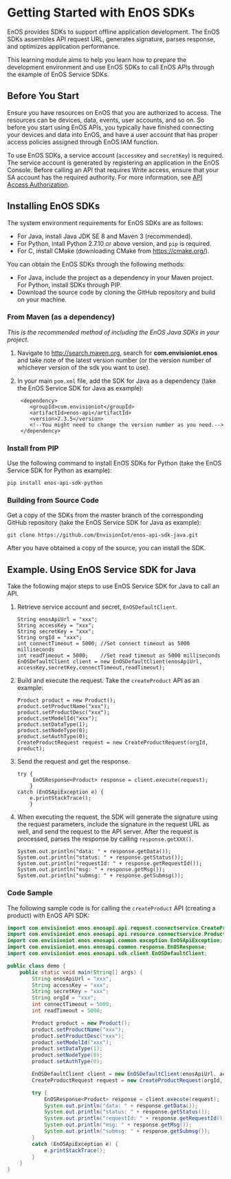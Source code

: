# Getting Started with EnOS SDKs

EnOS provides SDKs to support offline application development. The EnOS SDKs assembles API request URL, generates signature, parses response, and optimizes application performance.

This learning module aims to help you learn how to prepare the development environment and use EnOS SDKs to call EnOS APIs through the example of EnOS Service SDKs.

## Before You Start

Ensure you have resources on EnOS that you are authorized to access. The resources can be devices, data, events, user accounts, and so on. So before you start using EnOS APIs, you typically have finished connecting your devices and data into EnOS, and have a user account that has proper access policies assigned through EnOS IAM function.

To use EnOS SDKs, a service account (`accessKey` and `secretKey`) is required. The service account is generated by registering an application in the EnOS Console. Before calling an API that requires Write access, ensure that your SA account has the required authority. For more information, see [API Access Authorization](api_authorization_list).

## Installing EnOS SDKs

The system environment requirements for EnOS SDKs are as follows:

- For Java, install Java JDK SE 8 and Maven 3 (recommended).
- For Python, intall Python 2.7.10 or above version, and `pip` is required.
- For C, install CMake (downloading CMake from <https://cmake.org/>).

You can obtain the EnOS SDKs through the following methods:
* For Java, include the project as a dependency in your Maven project. For Python, install SDKs through PIP.
* Download the source code by cloning the GitHub repository and build on your machine.

### From Maven (as a dependency)

  _This is the recommended method of including the EnOS Java SDKs in your project._

1. Navigate to http://search.maven.org, search for **com.envisioniot.enos** and take note of the latest version number (or the version number of whichever version of the sdk you want to use).

2. In your main `pom.xml` file, add the SDK for Java as a dependency (take the EnOS Service SDK for Java as example):

   ```
    <dependency>
       <groupId>com.envisioniot</groupId>
       <artifactId>enos-api</artifactId>
       <version>2.3.5</version>
       <!--You might need to change the version number as you need.-->
    </dependency>
   ```

### Install from PIP

Use the following command to install EnOS SDKs for Python (take the EnOS Service SDK for Python as example):

```
pip install enos-api-sdk-python
```

### Building from Source Code

Get a copy of the SDKs from the master branch of the corresponding GitHub repository (take the EnOS Service SDK for Java as example):
```
git clone https://github.com/EnvisionIot/enos-api-sdk-java.git
```
After you have obtained a copy of the source, you can install the SDK.


## Example. Using EnOS Service SDK for Java
Take the following major steps to use EnOS Service SDK for Java to call an API.

1. Retrieve service account and secret, `EnOSDefaultClient`.

   ```
   String enosApiUrl = "xxx";
   String accessKey = "xxx";
   String secretKey = "xxx";
   String orgId = "xxx";
   int connectTimeout = 5000; //Set connect timeout as 5000 milliseconds
   int readTimeout = 5000;    //Set read timeout as 5000 milliseconds
   EnOSDefaultClient client = new EnOSDefaultClient(enosApiUrl, accessKey,secretKey,connectTimeout,readTimeout);
   ```

2. Build and execute the request. Take the `createProduct` API as an example:

   ```
   Product product = new Product();
   product.setProductName("xxx");
   product.setProductDesc("xxx");
   product.setModelId("xxx");
   product.setDataType(1);
   product.setNodeType(0);
   product.setAuthType(0);
   CreateProductRequest request = new CreateProductRequest(orgId, product);
   ```

3. Send the request and get the response.

   ```
   try {
        EnOSResponse<Product> response = client.execute(request);
       }
   catch (EnOSApiException e) {
       e.printStackTrace();
       }
   ```

4. When executing the request, the SDK will generate the signature using the request parameters, include the signature in the request URL as well, and send the request to the API server. After the request is processed, parses the response by calling `response.getXXX()`.

   ```
   System.out.println("data: " + response.getData());
   System.out.println("status: " + response.getStatus());
   System.out.println("requestId: " + response.getRequestId());
   System.out.println("msg: " + response.getMsg());
   System.out.println("submsg: " + response.getSubmsg());
   ```

### Code Sample

The following sample code is for calling the `createProduct` API (creating a product) with EnOS API SDK:

```java
import com.envisioniot.enos.enosapi.api.request.connectservice.CreateProductRequest;
import com.envisioniot.enos.enosapi.api.resource.connectservice.Product;
import com.envisioniot.enos.enosapi.common.exception.EnOSApiException;
import com.envisioniot.enos.enosapi.common.response.EnOSResponse;
import com.envisioniot.enos.enosapi.sdk.client.EnOSDefaultClient;

public class demo {
    public static void main(String[] args) {
        String enosApiUrl = "xxx";
        String accessKey = "xxx";
        String secretKey = "xxx";
        String orgId = "xxx";
        int connectTimeout = 5000;
        int readTimeout = 5000;

        Product product = new Product();
        product.setProductName("xxx");
        product.setProductDesc("xxx");
        product.setModelId("xxx");
        product.setDataType(1);
        product.setNodeType(0);
        product.setAuthType(0);

        EnOSDefaultClient client = new EnOSDefaultClient(enosApiUrl, accessKey, secretKey, connectTimeout, readTimeout);
        CreateProductRequest request = new CreateProductRequest(orgId, product);

        try {
            EnOSResponse<Product> response = client.execute(request);
            System.out.println("data: " + response.getData());
            System.out.println("status: " + response.getStatus());
            System.out.println("requestId: " + response.getRequestId());
            System.out.println("msg: " + response.getMsg());
            System.out.println("submsg: " + response.getSubmsg());
        }
        catch (EnOSApiException e) {
            e.printStackTrace();
        }
    }
}
```
